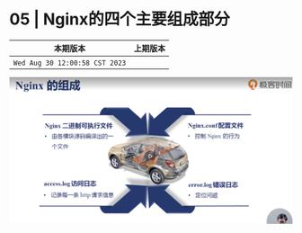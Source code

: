 # 05 | Nginx的四个主要组成部分

|本期版本|上期版本 
|:---:|:---:
`Wed Aug 30 12:00:58 CST 2023` | 

<img src="./01.png" />